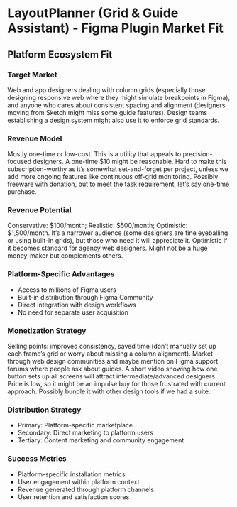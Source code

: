 # LayoutPlanner (Grid & Guide Assistant) - Figma Plugin Market Fit

## Platform Ecosystem Fit

### Target Market
Web and app designers dealing with column grids (especially those designing responsive web where they might simulate breakpoints in Figma), and anyone who cares about consistent spacing and alignment (designers moving from Sketch might miss some guide features). Design teams establishing a design system might also use it to enforce grid standards.

### Revenue Model
Mostly one-time or low-cost. This is a utility that appeals to precision-focused designers. A one-time $10 might be reasonable. Hard to make this subscription-worthy as it’s somewhat set-and-forget per project, unless we add more ongoing features like continuous off-grid monitoring. Possibly freeware with donation, but to meet the task requirement, let’s say one-time purchase.

### Revenue Potential
Conservative: $100/month; Realistic: $500/month; Optimistic: $1,500/month. It’s a narrower audience (some designers are fine eyeballing or using built-in grids), but those who need it will appreciate it. Optimistic if it becomes standard for agency web designers. Might not be a huge money-maker but complements others.

### Platform-Specific Advantages
- Access to millions of Figma users
- Built-in distribution through Figma Community
- Direct integration with design workflows
- No need for separate user acquisition

### Monetization Strategy
Selling points: improved consistency, saved time (don’t manually set up each frame’s grid or worry about missing a column alignment). Market through web design communities and maybe mention on Figma support forums where people ask about guides. A short video showing how one button sets up all screens will attract intermediate/advanced designers. Price is low, so it might be an impulse buy for those frustrated with current approach. Possibly bundle it with other design tools if we had a suite.

### Distribution Strategy
- Primary: Platform-specific marketplace
- Secondary: Direct marketing to platform users
- Tertiary: Content marketing and community engagement

### Success Metrics
- Platform-specific installation metrics
- User engagement within platform context
- Revenue generated through platform channels
- User retention and satisfaction scores
